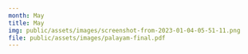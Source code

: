 ```yaml
---
month: May
title: May
img: public/assets/images/screenshot-from-2023-01-04-05-51-11.png
file: public/assets/images/palayam-final.pdf
---
```

